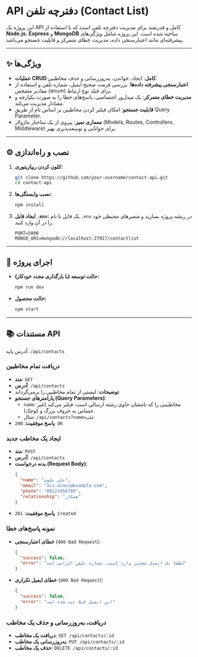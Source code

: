 # API دفترچه تلفن (Contact List)

این پروژه یک API کامل و قدرتمند برای مدیریت دفترچه تلفن است که با استفاده از **Node.js**، **Express** و **MongoDB** ساخته شده است. این پروژه شامل ویژگی‌های پیشرفته‌ای مانند اعتبارسنجی داده، مدیریت خطای متمرکز و قابلیت جستجو می‌باشد.

-----

## ✨ ویژگی‌ها

  * **عملیات CRUD کامل**: ایجاد، خواندن، به‌روزرسانی و حذف مخاطبین.
  * **اعتبارسنجی پیشرفته داده‌ها**: بررسی فرمت صحیح ایمیل، شماره تلفن و استفاده از مقادیر مشخص (enum) برای فیلد نوع ارتباط.
  * **مدیریت خطای متمرکز**: یک میدل‌ور اختصاصی، پاسخ‌های خطا را به صورت یکپارچه و معنادار مدیریت می‌کند.
  * **قابلیت جستجو**: امکان فیلتر کردن مخاطبین بر اساس نام از طریق Query Parameter.
  * **معماری تمیز**: پیروی از یک ساختار ماژولار (Models, Routes, Controllers, Middleware) برای خوانایی و توسعه‌پذیری بهتر.

-----

## ⚙️ نصب و راه‌اندازی

1.  **کلون کردن ریپازیتوری:**

    ```bash
    git clone https://github.com/your-username/contact-api.git
    cd contact-api
    ```

2.  **نصب وابستگی‌ها:**

    ```bash
    npm install
    ```

3.  **ایجاد فایل `.env`:**
    یک فایل با نام `.env` در ریشه پروژه بسازید و متغیرهای محیطی خود را در آن وارد کنید.

    ```env
    PORT=5000
    MONGO_URI=mongodb://localhost:27017/contactlist
    ```

-----

## 🚀 اجرای پروژه

  * **حالت توسعه (با بارگذاری مجدد خودکار):**

    ```bash
    npm run dev
    ```

  * **حالت محصول:**

    ```bash
    npm start
    ```

-----

## 📚 مستندات API

آدرس پایه: `/api/contacts`

### دریافت تمام مخاطبین

  * **متد**: `GET`
  * **آدرس**: `/api/contacts`
  * **توضیحات**: لیستی از تمام مخاطبین را برمی‌گرداند.
  * **پارامترهای جستجو (Query Parameters)**:
      * `name`: مخاطبینی را که نامشان حاوی رشته ارسالی است، فیلتر می‌کند (غیر حساس به حروف بزرگ و کوچک).
      * مثال: `/api/contacts?name=علی`
  * **پاسخ موفقیت**: `200 OK`

### ایجاد یک مخاطب جدید

  * **متد**: `POST`
  * **آدرس**: `/api/contacts`
  * **بدنه درخواست (Request Body)**:
    ```json
    {
      "name": "علی علوی",
      "email": "ali.alavi@example.com",
      "phone": "09123456789",
      "relationship": "همکار"
    }
    ```
  * **پاسخ موفقیت**: `201 Created`

### نمونه پاسخ‌های خطا

  * **خطای اعتبارسنجی** (`400 Bad Request`):
    ```json
    {
      "success": false,
      "error": "لطفا یک ایمیل معتبر وارد کنید, شماره تلفن الزامی است"
    }
    ```
  * **خطای ایمیل تکراری** (`400 Bad Request`):
    ```json
    {
      "success": false,
      "error": "این ایمیل قبلا ثبت شده است"
    }
    ```

### دریافت، به‌روزرسانی و حذف یک مخاطب

  * **دریافت یک مخاطب**: `GET /api/contacts/:id`
  * **به‌روزرسانی یک مخاطب**: `PUT /api/contacts/:id`
  * **حذف یک مخاطب**: `DELETE /api/contacts/:id`